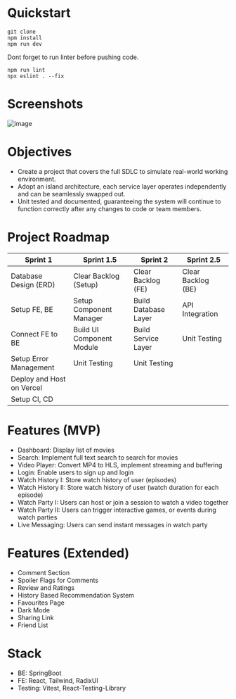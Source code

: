 # Quickstart
```
git clone
npm install
npm run dev
```

Dont forget to run linter before pushing code.
```
npm run lint
npx eslint . --fix
```

# Screenshots
![image](https://github.com/user-attachments/assets/d397516d-2a4d-4355-bb17-9d099b0dfead)


# Objectives
- Create a project that covers the full SDLC to simulate real-world working environment.
- Adopt an island architecture, each service layer operates independently and can be seamlessly swapped out.
- Unit tested and documented, guaranteeing the system will continue to function correctly after any changes to code or team members.

# Project Roadmap
| Sprint 1                        | Sprint 1.5                   | Sprint 2                   | Sprint 2.5             |
|---------------------------------|------------------------------|----------------------------|------------------------|
| Database Design (ERD)           | Clear Backlog (Setup)        | Clear Backlog (FE)         | Clear Backlog (BE)     |
| Setup FE, BE                    | Setup Component Manager      | Build Database Layer       | API Integration        |
| Connect FE to BE                | Build UI Component Module    | Build Service Layer        | Unit Testing           |
| Setup Error Management          | Unit Testing                 | Unit Testing               |                        |
| Deploy and Host on Vercel       |                              |                            |                        |
| Setup CI, CD                    |                              |                            |                        |

# Features (MVP)
- Dashboard: Display list of movies
- Search: Implement full text search to search for movies
- Video Player: Convert MP4 to HLS, implement streaming and buffering
- Login: Enable users to sign up and login
- Watch History I: Store watch history of user (episodes)
- Watch History II: Store watch history of user (watch duration for each episode)
- Watch Party I: Users can host or join a session to watch a video together
- Watch Party II: Users can trigger interactive games, or events during watch parties
- Live Messaging: Users can send instant messages in watch party

# Features (Extended)
- Comment Section
- Spoiler Flags for Comments
- Review and Ratings
- History Based Recommendation System
- Favourites Page
- Dark Mode
- Sharing Link
- Friend List

# Stack
- BE: SpringBoot
- FE: React, Tailwind, RadixUI
- Testing: Vitest, React-Testing-Library
